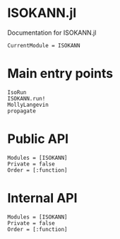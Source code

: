# ISOKANN.jl

Documentation for ISOKANN.jl

```@meta
CurrentModule = ISOKANN
```

# Main entry points

```@docs
IsoRun
ISOKANN.run!
MollyLangevin
propagate
```

# Public API

```@autodocs
Modules = [ISOKANN]
Private = false
Order = [:function]
```

# Internal API

```@autodocs
Modules = [ISOKANN]
Private = false
Order = [:function]
```